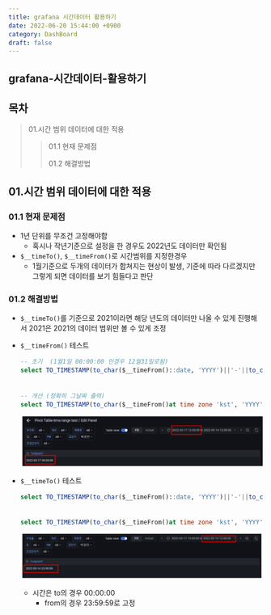 ```yaml
---
title: grafana 시간데이터 활용하기
date: 2022-06-20 15:44:00 +0900
category: DashBoard
draft: false
---
```


## grafana-시간데이터-활용하기

## 목차

>01.시간 범위 데이터에 대한 적용
>
>> 01.1 현재 문제점
>>
>> 01.2 해결방법
>

## 01.시간 범위 데이터에 대한 적용

### 01.1 현재 문제점

- 1년 단위를 무조건 고정해야함
  - 혹시나 작년기준으로 설정을 한 경우도 2022년도 데이터만 확인됨
- `$__timeTo()`, `$__timeFrom()`로 시간범위를 지정한경우 
  - 1월기준으로 두개의 데이터가 합쳐지는 현상이 발생, 기준에 따라 다르겠지만 그렇게 되면 데이터를 보기 힘들다고 판단

### 01.2 해결방법

- `$__timeTo()`를 기준으로 2021이라면 해당 년도의 데이터만 나올 수 있게 진행해서 2021은 2021의 데이터 범위만 볼 수 있게 조정

- `$__timeFrom()` 테스트

  ```sql
  -- 초기  (1월1일 00:00:00 인경우 12월31일로됨)
  select TO_TIMESTAMP(to_char($__timeFrom()::date, 'YYYY')||'-'||to_char($__timeFrom()::date, 'MM-DD')||' 00:00:00.000000', 'YYYY-MM-DD HH24:MI:SS.US')- interval'9' hour
  
  
  -- 개선 (정확히 그날짜 출력)
  select TO_TIMESTAMP(to_char($__timeFrom()at time zone 'kst', 'YYYY')||'-'||to_char($__timeFrom()at time zone 'kst', 'MM-DD')||' 00:00:00.000000', 'YYYY-MM-DD HH24:MI:SS.US')- interval'9' hour
  ```

  ![image-20220616113405540](../../assets/img/post/grafana-시간데이터-활용하기/image-20220616113405540.png)

- `$__timeTo()` 테스트

  ```sql
  select TO_TIMESTAMP(to_char($__timeFrom()::date, 'YYYY')||'-'||to_char($__timeTo()::date, 'MM-DD')||' 00:00:00.000000', 'YYYY-MM-DD HH24:MI:SS.US')+interval'14' hour+interval'59' minute+interval'59' second
  
  
  select TO_TIMESTAMP(to_char($__timeFrom()at time zone 'kst', 'YYYY')||'-'||to_char($__timeTo()at time zone 'kst', 'MM-DD')||' 00:00:00.000000', 'YYYY-MM-DD HH24:MI:SS.US')+interval'14' hour+interval'59' minute+interval'59' second
  ```

  ![image-20220616113433869](../../assets/img/post/grafana-시간데이터-활용하기/image-20220616113433869.png)

  - 시간은 to의 경우 00:00:00
    - from의 경우 23:59:59로 고정 